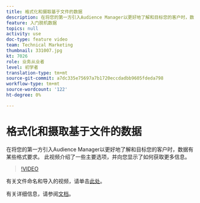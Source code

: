 ```yaml
---
title: 格式化和摄取基于文件的数据
description: 在将您的第一方引入Audience Manager以更好地了解和目标您的客户时，数据有某些格式要求。 此视频介绍了一些主要选项，并向您显示了如何获取更多信息。
feature: 入门脱机数据
topics: null
activity: use
doc-type: feature video
team: Technical Marketing
thumbnail: 331007.jpg
kt: 7026
role: 业务从业者
level: 初学者
translation-type: tm+mt
source-git-commit: a7dc335e75697a7b1720eccdadbb9605fdeda798
workflow-type: tm+mt
source-wordcount: '122'
ht-degree: 0%

---
```



# 格式化和摄取基于文件的数据

在将您的第一方引入Audience Manager以更好地了解和目标您的客户时，数据有某些格式要求。 此视频介绍了一些主要选项，并向您显示了如何获取更多信息。

>[!VIDEO](https://video.tv.adobe.com/v/331007/?quality=12&learn=on)

有关文件命名和导入的视频，请单击[此处](steps-for-ingesting-file-based-data.md)。

有关详细信息，请参阅[文档](https://experienceleague.adobe.com/docs/audience-manager/user-guide/implementation-integration-guides/sending-audience-data/batch-data-transfer-process/inbound-file-contents.html?)。
